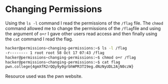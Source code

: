 # Changing Permissions
Using the `ls -l` command I read the permissions of the `/flag` file. The `chmod` command allowed me to change the permissions of the `/flag`file and using the argument of `o+r` I gave other users read access and then finally using the `cat` command I read the flag.
```bash
hacker@permissions~changing-permissions:~$ ls -l /flag
-r-------- 1 root root 58 Oct 17 07:43 /flag
hacker@permissions~changing-permissions:~$ chmod o+r /flag
hacker@permissions~changing-permissions:~$ cat flag
pwn.college{4gmXfR2rQQy9y0grbhWPR3TI9eg.dNzNyUDL2AjN0czW}
```
Resource used was the pwn website.
